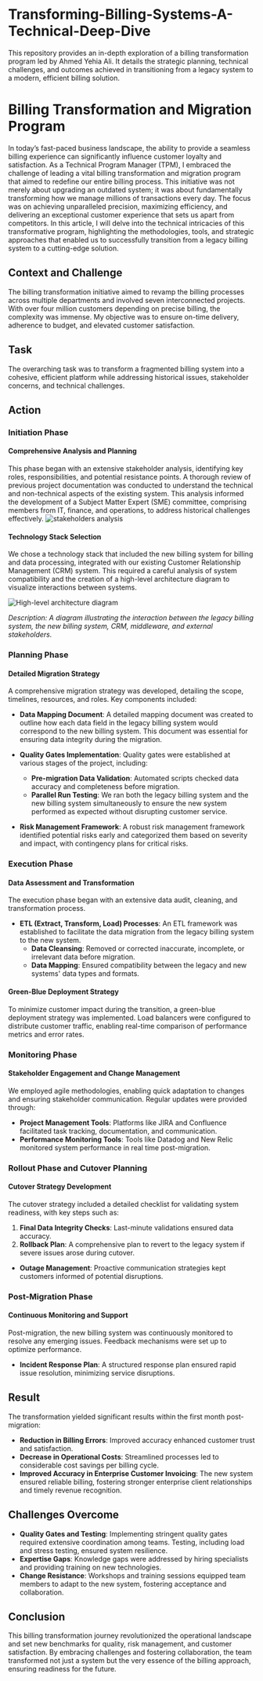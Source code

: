 # Transforming-Billing-Systems-A-Technical-Deep-Dive
This repository provides an in-depth exploration of a billing transformation program led by Ahmed Yehia Ali. It details the strategic planning, technical challenges, and outcomes achieved in transitioning from a legacy system to a modern, efficient billing solution.
# Billing Transformation and Migration Program

In today’s fast-paced business landscape, the ability to provide a seamless billing experience can significantly influence customer loyalty and satisfaction. As a Technical Program Manager (TPM), I embraced the challenge of leading a vital billing transformation and migration program that aimed to redefine our entire billing process. This initiative was not merely about upgrading an outdated system; it was about fundamentally transforming how we manage millions of transactions every day. The focus was on achieving unparalleled precision, maximizing efficiency, and delivering an exceptional customer experience that sets us apart from competitors. In this article, I will delve into the technical intricacies of this transformative program, highlighting the methodologies, tools, and strategic approaches that enabled us to successfully transition from a legacy billing system to a cutting-edge solution.

## Context and Challenge
The billing transformation initiative aimed to revamp the billing processes across multiple departments and involved seven interconnected projects. With over four million customers depending on precise billing, the complexity was immense. My objective was to ensure on-time delivery, adherence to budget, and elevated customer satisfaction.

## Task
The overarching task was to transform a fragmented billing system into a cohesive, efficient platform while addressing historical issues, stakeholder concerns, and technical challenges.

## Action

### Initiation Phase

#### Comprehensive Analysis and Planning
This phase began with an extensive stakeholder analysis, identifying key roles, responsibilities, and potential resistance points. A thorough review of previous project documentation was conducted to understand the technical and non-technical aspects of the existing system. This analysis informed the development of a Subject Matter Expert (SME) committee, comprising members from IT, finance, and operations, to address historical challenges effectively.
![stakeholders analysis]([path_to_image](https://github.com/ahmedyehiaali/Transforming-Billing-Systems-A-Technical-Deep-Dive/blob/main/st%20analys.PNG))

#### Technology Stack Selection
We chose a technology stack that included the new billing system for billing and data processing, integrated with our existing Customer Relationship Management (CRM) system. This required a careful analysis of system compatibility and the creation of a high-level architecture diagram to visualize interactions between systems.

![High-level architecture diagram](path_to_image)

*Description: A diagram illustrating the interaction between the legacy billing system, the new billing system, CRM, middleware, and external stakeholders.*

### Planning Phase

#### Detailed Migration Strategy
A comprehensive migration strategy was developed, detailing the scope, timelines, resources, and roles. Key components included:

- **Data Mapping Document**: A detailed mapping document was created to outline how each data field in the legacy billing system would correspond to the new billing system. This document was essential for ensuring data integrity during the migration.
  
- **Quality Gates Implementation**: Quality gates were established at various stages of the project, including:
  - **Pre-migration Data Validation**: Automated scripts checked data accuracy and completeness before migration.
  - **Parallel Run Testing**: We ran both the legacy billing system and the new billing system simultaneously to ensure the new system performed as expected without disrupting customer service.

- **Risk Management Framework**: A robust risk management framework identified potential risks early and categorized them based on severity and impact, with contingency plans for critical risks.

### Execution Phase

#### Data Assessment and Transformation
The execution phase began with an extensive data audit, cleaning, and transformation process.

- **ETL (Extract, Transform, Load) Processes**: An ETL framework was established to facilitate the data migration from the legacy billing system to the new system.
  - **Data Cleansing**: Removed or corrected inaccurate, incomplete, or irrelevant data before migration.
  - **Data Mapping**: Ensured compatibility between the legacy and new systems' data types and formats.

#### Green-Blue Deployment Strategy
To minimize customer impact during the transition, a green-blue deployment strategy was implemented. Load balancers were configured to distribute customer traffic, enabling real-time comparison of performance metrics and error rates.

### Monitoring Phase

#### Stakeholder Engagement and Change Management
We employed agile methodologies, enabling quick adaptation to changes and ensuring stakeholder communication. Regular updates were provided through:

- **Project Management Tools**: Platforms like JIRA and Confluence facilitated task tracking, documentation, and communication.
- **Performance Monitoring Tools**: Tools like Datadog and New Relic monitored system performance in real time post-migration.

### Rollout Phase and Cutover Planning

#### Cutover Strategy Development
The cutover strategy included a detailed checklist for validating system readiness, with key steps such as:

1. **Final Data Integrity Checks**: Last-minute validations ensured data accuracy.
2. **Rollback Plan**: A comprehensive plan to revert to the legacy system if severe issues arose during cutover.

- **Outage Management**: Proactive communication strategies kept customers informed of potential disruptions.

### Post-Migration Phase

#### Continuous Monitoring and Support
Post-migration, the new billing system was continuously monitored to resolve any emerging issues. Feedback mechanisms were set up to optimize performance.

- **Incident Response Plan**: A structured response plan ensured rapid issue resolution, minimizing service disruptions.

## Result
The transformation yielded significant results within the first month post-migration:

- **Reduction in Billing Errors**: Improved accuracy enhanced customer trust and satisfaction.
- **Decrease in Operational Costs**: Streamlined processes led to considerable cost savings per billing cycle.
- **Improved Accuracy in Enterprise Customer Invoicing**: The new system ensured reliable billing, fostering stronger enterprise client relationships and timely revenue recognition.

## Challenges Overcome

- **Quality Gates and Testing**: Implementing stringent quality gates required extensive coordination among teams. Testing, including load and stress testing, ensured system resilience.
- **Expertise Gaps**: Knowledge gaps were addressed by hiring specialists and providing training on new technologies.
- **Change Resistance**: Workshops and training sessions equipped team members to adapt to the new system, fostering acceptance and collaboration.

## Conclusion
This billing transformation journey revolutionized the operational landscape and set new benchmarks for quality, risk management, and customer satisfaction. By embracing challenges and fostering collaboration, the team transformed not just a system but the very essence of the billing approach, ensuring readiness for the future.
